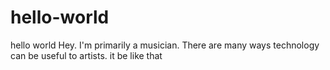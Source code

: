 # hello-world
hello world
Hey. I'm primarily a musician. There are many ways technology can be useful to artists.
it be like that

